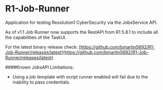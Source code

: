 # R1-Job-Runner

Application for testing Resolution1 CyberSecurity via the JobsService API.

As of v1.1 Job Runner now supports the RestAPI from R1 5.8.1 to include all the capabilities of the TaskUI.

For the latest binary release check: [https://github.com/bmartin5692/R1-Job-Runner/releases/latest](https://github.com/bmartin5692/R1-Job-Runner/releases/latest)

####Known JobsAPI Limitations:
- Using a job template with script runner enabled will fail due to the inability to pass credentials.
